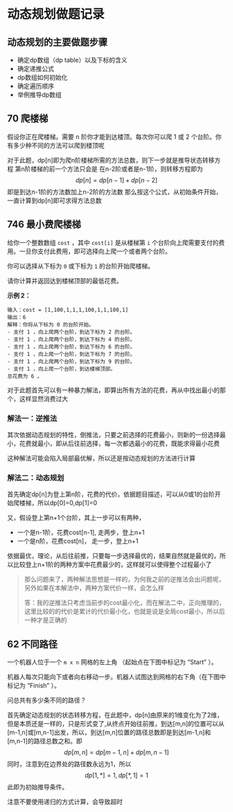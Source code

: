 # 动态规划做题记录
## 动态规划的主要做题步骤
- 确定dp数组（dp table）以及下标的含义
- 确定递推公式
- dp数组如何初始化
- 确定遍历顺序
- 举例推导dp数组
## 70 爬楼梯
假设你正在爬楼梯。需要 n 阶你才能到达楼顶。每次你可以爬 1 或 2 个台阶。你有多少种不同的方法可以爬到楼顶呢

对于此题，dp[n]即为爬n阶楼梯所需的方法总数，则下一步就是推导状态转移方程
第n阶楼梯的前一个方法只会是 在n-2阶或者是n-1阶，则转移方程即为
$$
dp[n]=dp[n-1]+dp[n-2]
$$
即是到达n-1阶的方法数加上n-2阶的方法数
那么按这个公式，从初始条件开始，一直计算到dp[n]即可求得方法总数

## 746 最小费爬楼梯

给你一个整数数组 `cost` ，其中 `cost[i]` 是从楼梯第 `i` 个台阶向上爬需要支付的费用。一旦你支付此费用，即可选择向上爬一个或者两个台阶。

你可以选择从下标为 `0` 或下标为 `1` 的台阶开始爬楼梯。

请你计算并返回达到楼梯顶部的最低花费。

**示例 2：**

```
输入：cost = [1,100,1,1,1,100,1,1,100,1]
输出：6
解释：你将从下标为 0 的台阶开始。
- 支付 1 ，向上爬两个台阶，到达下标为 2 的台阶。
- 支付 1 ，向上爬两个台阶，到达下标为 4 的台阶。
- 支付 1 ，向上爬两个台阶，到达下标为 6 的台阶。
- 支付 1 ，向上爬一个台阶，到达下标为 7 的台阶。
- 支付 1 ，向上爬两个台阶，到达下标为 9 的台阶。
- 支付 1 ，向上爬一个台阶，到达楼梯顶部。
总花费为 6 。
```

对于此题首先可以有一种暴力解法，即算出所有方法的花费，再从中找出最小的那个，这样显然消费过大

### 解法一：逆推法

其次依据动态规划的特性，倒推法，只要之前选择的花费最小，则新的一份选择最小，花费就最小，即从后往前选择，每一次都选最小的花费，既能求得最小花费

这种解法可能会陷入局部最优解，所以还是按动态规划的方法进行计算

### 解法二：动态规划

首先确定dp[n]为登上第n阶，花费的代价，依据题目描述，可以从0或1的台阶开始爬楼梯，所以dp[0]=0,dp[1]=0

又，假设登上第n+1个台阶，其上一步可以有两种，

- 一个是n-1阶，花费cost[n-1], 走两步，登上n+1
- 一个是n阶，花费cost[n]， 走一步，登上n+1

依据最优，理论，从后往前推，只要每一步选择最优的，结果自然就是最优的，所以比较登上n+1阶的两种方案中花费最少的，这样就可以使得整个过程最小了

> 那么问题来了，两种解法思想是一样的，为何我之前的逆推法会出问题呢，另外如果在本解法中，两种方案代价一样，会怎么样
>
> 答：我的逆推法只考虑当前步的cost最小化，而在解法二中，正向推理的，这里比较的的代价是累计的代价最小化，也就是说是全局cost最小，所以后一种才是正确的

## 62 不同路径

一个机器人位于一个 `m x n` 网格的左上角 （起始点在下图中标记为 “Start” ）。

机器人每次只能向下或者向右移动一步。机器人试图达到网格的右下角（在下图中标记为 “Finish” ）。

问总共有多少条不同的路径？

首先确定动态规划的状态转移方程，在此题中，dp[n]由原来的1维变化为了2维，但是本质还是一样的，只是形式变了,从终点开始往前推，到达[m,n]的位置可以从[m-1,n]或[m,n-1]出发，所以，到达[m,n]位置的路径总数即是到达[m-1,n]和[m,n-1]的路径总数之和。即
$$
dp[m,n]=dp[m-1,n]+dp[m,n-1]
$$
同时，注意到在边界处的路径数永远为1，所以
$$
dp[1,*]=1,dp[*,1]=1
$$
此即为初始推导条件。

注意不要使用递归的方式计算，会导致超时

